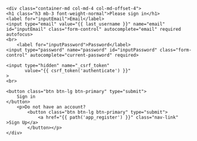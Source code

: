 
    <div class="container-md col-md-4 col-md-offset-4">
    <h1 class="h3 mb-3 font-weight-normal">Please sign in</h1>
    <label for="inputEmail">Email</label>
    <input type="email" value="{{ last_username }}" name="email" id="inputEmail" class="form-control" autocomplete="email" required autofocus>
    <br>
        <label for="inputPassword">Password</label>
    <input type="password" name="password" id="inputPassword" class="form-control" autocomplete="current-password" required>

    <input type="hidden" name="_csrf_token"
           value="{{ csrf_token('authenticate') }}"
    >
    <br>

    <button class="btn btn-lg btn-primary" type="submit">
        Sign in
    </button>
        <p>Do not have an account?
            <button class="btn btn-lg btn-primary" type="submit">
                <a href="{{ path('app_register') }}" class="nav-link" >Sign Up</a>
            </button></p>
    </div>
</form>
